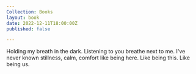 ```yaml
---
Collection: Books
layout: book
date: 2022-12-11T18:00:00Z
published: false

---
```

Holding my breath in the dark. Listening to you breathe next to me. I've never known stillness, calm, comfort like being here. Like being this. Like being us.